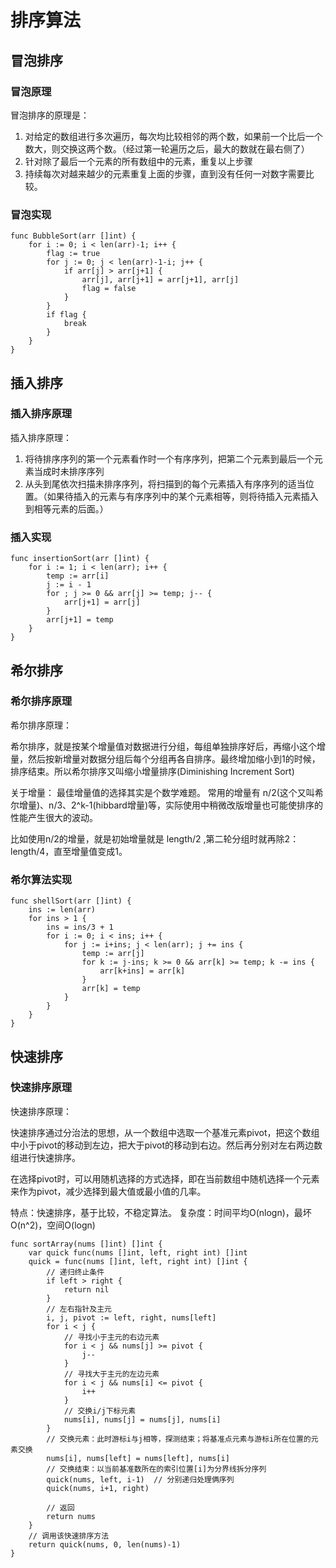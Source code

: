 # 排序算法

## 冒泡排序
### 冒泡原理
冒泡排序的原理是：
1. 对给定的数组进行多次遍历，每次均比较相邻的两个数，如果前一个比后一个数大，则交换这两个数。（经过第一轮遍历之后，最大的数就在最右侧了）
2. 针对除了最后一个元素的所有数组中的元素，重复以上步骤
3. 持续每次对越来越少的元素重复上面的步骤，直到没有任何一对数字需要比较。

### 冒泡实现
```golang
func BubbleSort(arr []int) {
    for i := 0; i < len(arr)-1; i++ {
        flag := true
        for j := 0; j < len(arr)-1-i; j++ {
            if arr[j] > arr[j+1] {
                arr[j], arr[j+1] = arr[j+1], arr[j]
                flag = false
            }
        }
        if flag {
            break
        }
    }
}
```

## 插入排序
### 插入排序原理
插入排序原理：
1. 将待排序序列的第一个元素看作时一个有序序列，把第二个元素到最后一个元素当成时未排序序列
2. 从头到尾依次扫描未排序序列，将扫描到的每个元素插入有序序列的适当位置。（如果待插入的元素与有序序列中的某个元素相等，则将待插入元素插入到相等元素的后面。）

### 插入实现
```golang
func insertionSort(arr []int) {
    for i := 1; i < len(arr); i++ {
        temp := arr[i]
        j := i - 1
        for ; j >= 0 && arr[j] >= temp; j-- {
            arr[j+1] = arr[j]
        }
        arr[j+1] = temp
    }
}
```

## 希尔排序
### 希尔排序原理
希尔排序原理：

希尔排序，就是按某个增量值对数据进行分组，每组单独排序好后，再缩小这个增量，然后按新增量对数据分组后每个分组再各自排序。最终增加缩小到1的时候，排序结束。所以希尔排序又叫缩小增量排序(Diminishing Increment Sort)

关于增量：
最佳增量值的选择其实是个数学难题。
常用的增量有 n/2(这个又叫希尔增量)、n/3、2^k-1(hibbard增量)等，实际使用中稍微改版增量也可能使排序的性能产生很大的波动。

比如使用n/2的增量，就是初始增量就是 length/2 ,第二轮分组时就再除2：length/4，直至增量值变成1。

### 希尔算法实现
```golang
func shellSort(arr []int) {
    ins := len(arr)
    for ins > 1 {
        ins = ins/3 + 1 
        for i := 0; i < ins; i++ {
            for j := i+ins; j < len(arr); j += ins {
                temp := arr[j]
                for k := j-ins; k >= 0 && arr[k] >= temp; k -= ins {
                    arr[k+ins] = arr[k]
                }
                arr[k] = temp
            }
        }
    }
}
```

## 快速排序
### 快速排序原理
快速排序原理：

快速排序通过分治法的思想，从一个数组中选取一个基准元素pivot，把这个数组中小于pivot的移动到左边，把大于pivot的移动到右边。然后再分别对左右两边数组进行快速排序。

在选择pivot时，可以用随机选择的方式选择，即在当前数组中随机选择一个元素来作为pivot，减少选择到最大值或最小值的几率。

特点：快速排序，基于比较，不稳定算法。
复杂度：时间平均O(nlogn)，最坏O(n^2)，空间O(logn)

```golang
func sortArray(nums []int) []int {
	var quick func(nums []int, left, right int) []int
	quick = func(nums []int, left, right int) []int {
		// 递归终止条件
		if left > right {
			return nil
		}
		// 左右指针及主元
		i, j, pivot := left, right, nums[left]
		for i < j {
			// 寻找小于主元的右边元素
			for i < j && nums[j] >= pivot {
				j--
			}
			// 寻找大于主元的左边元素
			for i < j && nums[i] <= pivot {
				i++
			}
			// 交换i/j下标元素
			nums[i], nums[j] = nums[j], nums[i]
		}
		// 交换元素：此时游标i与j相等，探测结束；将基准点元素与游标i所在位置的元素交换
		nums[i], nums[left] = nums[left], nums[i]
        // 交换结束：以当前基准数所在的索引位置[i]为分界线拆分序列
		quick(nums, left, i-1)  // 分别递归处理俩序列
		quick(nums, i+1, right)

        // 返回
		return nums
	}
    // 调用该快速排序方法
	return quick(nums, 0, len(nums)-1)
}
```